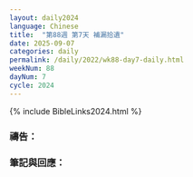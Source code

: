 ```yaml
---
layout: daily2024
language: Chinese
title:  "第88週 第7天 補漏拾遺"
date: 2025-09-07
categories: daily
permalink: /daily/2022/wk88-day7-daily.html
weekNum: 88
dayNum: 7
cycle: 2024
---
```


{% include BibleLinks2024.html %}

### 禱告：

### 筆記與回應：
